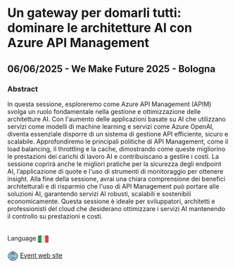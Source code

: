 # Un gateway per domarli tutti: dominare le architetture AI con Azure API Management
##  06/06/2025 - We Make Future 2025 - Bologna
### Abstract 
In questa sessione, esploreremo come Azure API Management (APIM) svolga un ruolo fondamentale nella gestione e ottimizzazione delle architetture AI. Con l'aumento delle applicazioni basate su AI che utilizzano servizi come modelli di machine learning e servizi come Azure OpenAI, diventa essenziale disporre di un sistema di gestione API efficiente, sicuro e scalabile. Approfondiremo le principali politiche di API Management, come il load balancing, il throttling e la cache, dimostrando come queste migliorino le prestazioni dei carichi di lavoro AI e contribuiscano a gestire i costi. La sessione coprirà anche le migliori pratiche per la sicurezza degli endpoint AI, l’applicazione di quote e l'uso di strumenti di monitoraggio per ottenere insight. Alla fine della sessione, avrai una chiara comprensione dei benefici architetturali e di risparmio che l'uso di API Management può portare alle soluzioni AI, garantendo servizi AI robusti, scalabili e sostenibili economicamente. Questa sessione è ideale per sviluppatori, architetti e professionisti del cloud che desiderano ottimizzare i servizi AI mantenendo il controllo su prestazioni e costi.

<br/>
Language <img width="25" src="https://raw.githubusercontent.com/massimobonanni/massimobonanni/master/images/flagitaly.svg" style="vertical-align:middle">

<br/>
<p>
<img width="25" src="https://raw.githubusercontent.com/massimobonanni/massimobonanni/master/images/eventwebsite.svg" style="vertical-align:middle"> 
<a href="https://www.wemakefuture.it/">Event web site</a>
</p>



